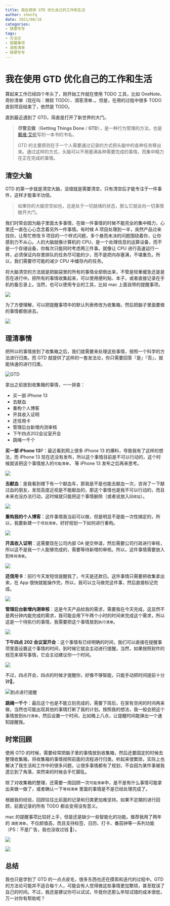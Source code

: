 ```yaml
---
title: 我在使用 GTD 优化自己的工作和生活
author: shenfq
date: 2021/08/10
categories:
- 随便写写
tags:
- 方法论
- 提醒事项
- 滴答清单
- 随便写写
---
```


# 我在使用 GTD 优化自己的工作和生活

算起来工作已经四个年头了，刚开始工作就在使用 TODO 工具，比如 OneNote、奇妙清单（现在叫：微软 TODO）、滴答清单、。但是，在用的过程中很多 TODO 直到项目结束了，依然是 TODO。

直到最近遇到了 GTD，简直是打开了新世界的大门。

> **尽管去做**（**Getting Things Done** / **GTD**），是一种行为管理的方法，也是[戴维·艾伦](https://zh.wikipedia.org/w/index.php?title=戴维·艾伦&action=edit&redlink=1)写的一本书的书名。
>
> GTD 的主要原则在于一个人需要通过记录的方式把头脑中的各种任务移出来。通过这样的方式，头脑可以不用塞满各种需要完成的事情，而集中精力在正在完成的事情。

## 清空大脑

GTD 的第一步就是清空大脑，没错就是需要清空，只有清空后才能专注于一件事件，这样才能事半功倍。

> 如果你的大脑空空如也，总是处于一切就绪的状态，那么它就会向一切事情敞开大门。

我们时常会因为脑子里面太多事情，在做一件事情的时候不能完全的集中精力，心里还一直在心心念念着另外一件事情。有时候 A 项目处理到一半，突然产品过来找你，让帮忙修改 B 项目的一个样式问题，多个悬而未决的问题围绕着你，让你感到力不从心。人的大脑就像计算机的 CPU，是一个处理信息的运算设备，而不是一个存储设备，你每次只能同时考虑两三件事。就像让 CPU 进行高速运行一样，必须保证内存里排队的任务尽可能的少，而不是把内存塞满，不堪重负。所以，我们需要尽可能的减少 CPU 中缓存内的任务。

将大脑清空的方法就是把脑袋里的所有的事情全部倒出来，不管是轻重缓急还是是否在进行中。把所有的事情收集起来，可以使用便利贴、本子，或者直接记录在手机的备忘录上。当然，也可以使用专业的工具，比如 mac 上面自带的提醒事项。

![](https://file.shenfq.com/pic/20210810152004.png)

为了方便理解，可以把提醒事项中的默认列表修改为收集箱，然后把脑子里面要做的事情都倒进去。

![](https://file.shenfq.com/pic/20210810164133.png)

## 理清事情

把所以的事情放到了收集箱之后，我们就需要来处理这些事情，按照一个科学的方法进行归类。而 GTD 就提供了这样的一套发法论，你只需要回答『是』『否』，就能快速的进行归类。

![GTD](https://file.shenfq.com/pic/20210810165513.jpg)

拿出之前放到收集箱的事情，一一排查：

- 买一部 iPhone 13
- 去献血
- 重构个人博客
- 开具收入证明
- 还信用卡
- 管理后台新增内测审核
- 下午四点202会议室开会
- 跳绳一千个

**买一部 iPhone 13**P：最近看到网上很多 iPhone 13 的爆料，导致我有了这样的想法，而 iPhone 13 现在还没有发布，所以这个事情目前是不可以行动的，这个时候就该把这个事情放入的`可能清单`， 等 iPhone 13 发布之后再来思考。

![](https://file.shenfq.com/pic/20210810165342.gif)

**去献血**：是我看到楼下有一个献血车，那我是不是也能去献血一次，咨询了一下献过血的朋友，发现高度近视是不能献血的，那这个事情也是我不可以行动的，而且未来也没办法行动，这时候就只能把这个事情删除（或者说放入`回收站`）。

![](https://file.shenfq.com/pic/20210810165216.png)

**重构我的个人博客**：这件事情我当前可以做，但是明显不是能一次性搞定的，所以，我要新建一个`项目清单`，好好规划一下如何进行重构。

![](https://file.shenfq.com/pic/20210810165149.png)

**开具收入证明**：这需要现在公司内部 OA 提交申请，然后需要公司行政进行审核，所以这不是我一个人能够完成的，需要等待新增的审核。所以，这件事情需要放入到`等待清单`。

![](https://file.shenfq.com/pic/20210810165933.gif)

**还信用卡**：招行今天发短信提醒我了，今天是还款日。这件事情只需要把收集拿出来，在 App 很快就能操作完，所以，我可以立马做完这件事，然后直接标记完成。

![](https://file.shenfq.com/pic/20210810170602.gif)

**管理后台新增内测审核**：这是今天产品给我的需求，需要我在今天完成，这显然不是两分钟内能完成的需求，我可能会用下午两个小时的时间来完成这个需求，所以这是一个待执行的事情，我需要把这个事情放到`执行清单`。

![](https://file.shenfq.com/pic/20210810170823.gif)

**下午四点 202 会议室开会**：这个事情有已经明确的时间，我们可以直接在提醒事项里面设置这个事情的时间，到时候它就会主动进行提醒。当然，如果按照软件的规范来填写事情，它会主动建议你一个时间。

![](https://file.shenfq.com/pic/20210810171423.gif)

不过，四点开会，四点的时候才提醒你，好像不够智能，只能手动把时间提前十分钟🤔。

![到点进行提醒](https://file.shenfq.com/pic/20210810171106.png)

**跳绳一千个**：最后这个也是不能立刻完成的，需要下班后，在家有空闲的时间再来做，当然也可能出现其他的事情打断了我的计划。按照我的想法，我一般会把这个事情放到`执行清单`，然后设置一个时间，比如晚上八点，让提醒时间能弹出一个通知提醒我。

## 时常回顾

使用 GTD 的时候，需要经常把脑子里的事情放到收集箱，然后还要固定的时候去整理收集箱，将收集箱的事情按照前面的流程进行归类。听起来很繁琐，实际上也解决了我生活和工作中的很多问题，让很多事情都有了规划，不会因为某件事被我遗忘到了角落，突然来的时候会手忙脚乱。

除了对收集箱的整理，还需要一周回顾一次`可能清单`中，是不是有什么事情可能拿出来做一做了，或者确认一下`等待清单` 里面的事情是不是已经处理完成了。

根据我的经验，回顾往往比前面的记录和归类更加难坚持。如果不定期的进行回顾，前面记录的所有 TODO 都会变得没有意义。

mac 的提醒事项比较好上手，但是还是缺少一些智能化的功能。推荐我用了两年的 `滴答清单`，不仅颜值高，而且支持标签、日历、打卡、番茄钟等一系列功能（PS：不是广告，我也没收过钱 🤣）。

![](https://file.shenfq.com/pic/20210810174431.png)

![](https://file.shenfq.com/pic/20210810174327.png)

## 总结

我也只是学到了 GTD 的一点点皮毛，很多东西也还在摸索和迭代的过程中。GTD 的方法论可能并不适合每个人，可能会有人觉得做这些事情更加繁琐，甚至耽误了自己的时间。不过，我还是建议你可以试试，毕竟你还那么年轻试错的成本很低，万一对你有帮助呢？



